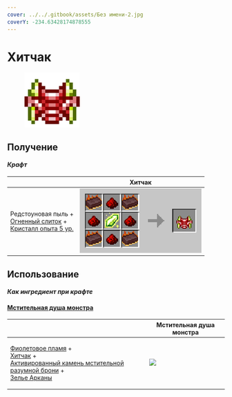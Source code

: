 ```yaml
---
cover: ../../.gitbook/assets/Без имени-2.jpg
coverY: -234.63428174878555
---
```


# Хитчак

<figure><img src="../../.gitbook/assets/hitchak_128.png" alt=""><figcaption></figcaption></figure>

## Получение

#### _Крафт_

|                                                                                                                                      | Хитчак                                 |
| ------------------------------------------------------------------------------------------------------------------------------------ | -------------------------------------- |
| <p>Редстоуновая пыль +<br><a href="fireite_ingot.md">Огненный слиток</a> +<br><a href="xp_crystal_4.md">Кристалл опыта 5 ур.</a></p> | ![](../../.gitbook/assets/hitchak.png) |

## Использование

#### _Как ингредиент при крафте_

#### [Мстительная душа монстра](basemonstersoul\_vengeful.md)

|                                                                                                                                                                                                                                                              | Мстительная душа монстра                                 |
| ------------------------------------------------------------------------------------------------------------------------------------------------------------------------------------------------------------------------------------------------------------ | -------------------------------------------------------- |
| <p><a href="purple_blaze.md">Фиолетовое пламя</a> +<br><a href="hitchak.md">Хитчак</a> +<br><a href="sentientarmourgem_vengeful_activated.md">Активированный камень мстительной разумной брони</a> +<br><a href="weak_arcana_potion.md">Зелье Арканы</a></p> | ![](../../.gitbook/assets/basemonstersoul\_vengeful.png) |
